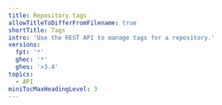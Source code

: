 ```yaml
---
title: Repository tags
allowTitleToDifferFromFilename: true
shortTitle: Tags
intro: 'Use the REST API to manage tags for a repository.'
versions:
  fpt: '*'
  ghec: '*'
  ghes: '>3.4'
topics:
  - API
miniTocMaxHeadingLevel: 3
---
```


